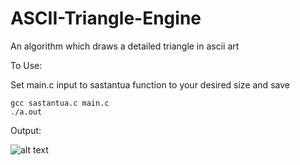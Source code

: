 # ASCII-Triangle-Engine
An algorithm which draws a detailed triangle in ascii art

To Use:

  Set main.c input to sastantua function to your desired size and save
  
    gcc sastantua.c main.c
    ./a.out
  
Output:

![alt text](https://i.ibb.co/jGxKYBB/Screen-Shot-2020-06-25-at-1-50-47-AM.png)
  
